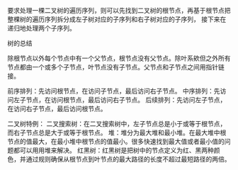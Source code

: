 要求处理一棵二叉树的遍历序列，则可以先找到二叉树的根节点，再基于根节点把整棵树的遍历序列拆分成左子树对应的子序列和右子树对应的子序列，
接下来在递归地处理两个子序列。

树的总结

除根节点以外每个节点中有一个父节点，根节点没有父节点。除叶系欸但之外所有节点都由一个或多个子节点，叶节点没有子节点。父节点和子节点之间用指针链接。

前序排列：先访问根节点，在访问子节点，最后访问右子节点。
中序排列：先访问左子节点，在访问根节点，最后访问右子节点。
后续排列：先访问左子节点，在访问右子节点，最后访问根节点。

二叉树特例：
二叉搜索树：在二叉搜索树中，左子节点总是小于或等于根节点，而右子节点总是大于或等于根节点。
堆：堆分为最大堆和最小堆。在最大堆中根节点的值最大，在最小堆中根节点的值最小。很多快速找到最大值或者最小值的问题都可以用用堆来解决。
红黑树：红黑树是把树中的节点定义为红、黑两种颜色，并通过规则确保从根节点到叶节点的最大路径的长度不超过最短路径的两倍。